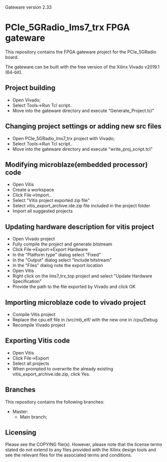 Gateware version 2.33

# PCIe_5GRadio_lms7_trx FPGA gateware

This repository contains the FPGA gateware project for the PCIe_5GRadio board.

The gateware can be built with the free version of the Xilinx Vivado v2019.1 (64-bit).

## Project building

* Open Vivado;
* Select Tools->Run Tcl script.. 
* Move into the gateware directory and execute "Generate_Project.tcl"

## Changing project settings or adding new src files

* Open PCIe_5GRadio_lms7_trx project with Vivado;
* Select Tools->Run Tcl script.. 
* Move into the gateware directory and execute "write_proj_script.tcl"

## Modifying microblaze(embedded processor) code

* Open Vitis
* Create a workspace
* Click File->Import..
* Select "Vitis project exported zip file"
* Select vitis_export_archive.ide.zip file included in the project folder
* Import all suggested projects

## Updating hardware description for vitis project

* Open Vivado project
* Fully compile the project and generate bitstream
* Click File->Export->Export Hardware
* In the "Platform type" dialog select "Fixed"
* In the "Output" dialog select "Include bitstream"
* In the "Files" dialog note the export location
* Open Vitis
* Right click on the lms7_trx_top project and select "Update Hardware Specification"
* Provide the path to the file exported by Vivado and click OK

## Importing microblaze code to vivado project

* Compile Vitis project
* Replace the cpu.elf file in <repo dir>/src/mb_elf/ with the new one in <workspace dir>/cpu/Debug
* Recompile Vivado project

## Exporting Vitis code

* Open Vitis
* Click File->Export
* Select all projects
* When prompted to overwrite the already existing vitis_export_archive.ide.zip, click Yes.

## Branches

This repository contains the following branches:

* Master:
  * Main branch;

  
## Licensing

Please see the COPYING file(s). However, please note that the license terms stated do not extend to any files provided with the Xilinx design tools and see the relevant files for the associated terms and conditions.
